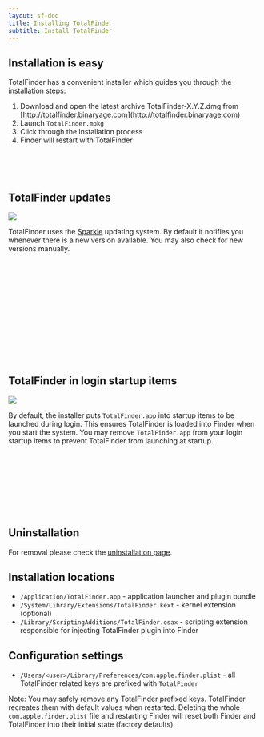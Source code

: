 ```yaml
---
layout: sf-doc
title: Installing TotalFinder
subtitle: Install TotalFinder
---
```


## Installation is easy

TotalFinder has a convenient installer which guides you through the installation steps:

1. Download and open the latest archive TotalFinder-X.Y.Z.dmg from [http://totalfinder.binaryage.com](http://totalfinder.binaryage.com)
2. Launch `TotalFinder.mpkg`
3. Click through the installation process
4. Finder will restart with TotalFinder

<div style="height: 50px">&nbsp;</div>

## TotalFinder updates

<img src="/images/update-dialog.png" class="doc-inline-image-50 right">

TotalFinder uses the [Sparkle](http://sparkle.andymatuschak.org/) updating system. By default it notifies you whenever there is a new version available. You may also check for new versions manually.

<div style="height: 200px">&nbsp;</div>

## TotalFinder in login startup items

<img src="/images/login-items.png" class="doc-inline-image-50 right">

By default, the installer puts `TotalFinder.app` into startup items to be launched during login. This ensures TotalFinder is loaded into Finder when you start the system. You may remove `TotalFinder.app` from your login startup items to prevent TotalFinder from launching at startup.

<div style="height: 120px">&nbsp;</div>

## Uninstallation

For removal please check the [uninstallation page](/uninstallation).

## Installation locations

* `/Application/TotalFinder.app` - application launcher and plugin bundle
* `/System/Library/Extensions/TotalFinder.kext` - kernel extension (optional)
* `/Library/ScriptingAdditions/TotalFinder.osax` - scripting extension responsible for injecting TotalFinder plugin into Finder

## Configuration settings

* `/Users/<user>/Library/Preferences/com.apple.finder.plist` - all TotalFinder related keys are prefixed with `TotalFinder`
    
Note: You may safely remove any TotalFinder prefixed keys. TotalFinder recreates them with default values when restarted. Deleting the whole `com.apple.finder.plist` file and restarting Finder will reset both Finder and TotalFinder into their initial state (factory defaults).